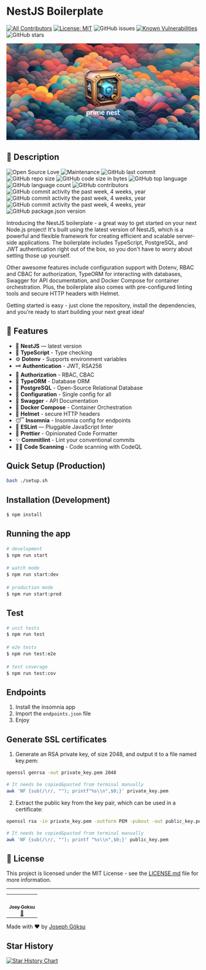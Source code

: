 # NestJS Boilerplate

[![All Contributors](https://img.shields.io/badge/all_contributors-1-orange.svg?style=flat-square)](#contributors)
[![License: MIT](https://img.shields.io/badge/License-MIT-yellow.svg)](https://opensource.org/licenses/MIT)
![GitHub issues](https://img.shields.io/github/issues/joeygoksu/prime-nestjs.svg)
[![Known Vulnerabilities](https://snyk.io/test/github/joeygoksu/prime-nestjs/badge.svg)](https://snyk.io/test/github/joeygoksu/prime-nestjs)
![GitHub stars](https://img.shields.io/github/stars/joeygoksu/prime-nestjs.svg?style=social&label=Star&maxAge=2592000)

<p align="left">
  <img src="documentation/prime-nestjs.jpg" width="600" alt="prime-nestjs">
</p>

## 📖 Description

![Open Source Love](https://badges.frapsoft.com/os/v1/open-source.svg?v=103)
![Maintenance](https://img.shields.io/maintenance/yes/2023.svg)
![GitHub last commit](https://img.shields.io/github/last-commit/joeygoksu/prime-nestjs.svg)
![GitHub repo size](https://img.shields.io/github/repo-size/joeygoksu/prime-nestjs.svg)
![GitHub code size in bytes](https://img.shields.io/github/languages/code-size/joeygoksu/prime-nestjs.svg)
![GitHub top language](https://img.shields.io/github/languages/top/joeygoksu/prime-nestjs.svg)
![GitHub language count](https://img.shields.io/github/languages/count/joeygoksu/prime-nestjs.svg)
![GitHub contributors](https://img.shields.io/github/contributors/joeygoksu/prime-nestjs.svg)
![GitHub commit activity the past week, 4 weeks, year](https://img.shields.io/github/commit-activity/y/joeygoksu/prime-nestjs.svg)
![GitHub commit activity the past week, 4 weeks, year](https://img.shields.io/github/commit-activity/m/joeygoksu/prime-nestjs.svg)
![GitHub commit activity the past week, 4 weeks, year](https://img.shields.io/github/commit-activity/w/joeygoksu/prime-nestjs.svg)
![GitHub package.json version](https://img.shields.io/github/package-json/v/joeygoksu/prime-nestjs.svg)

Introducing the NestJS boilerplate - a great way to get started on your next Node.js project! It's built using the latest version of NestJS, which is a powerful and flexible framework for creating efficient and scalable server-side applications. The boilerplate includes TypeScript, PostgreSQL, and JWT authentication right out of the box, so you don't have to worry about setting those up yourself.

Other awesome features include configuration support with Dotenv, RBAC and CBAC for authorization, TypeORM for interacting with databases, Swagger for API documentation, and Docker Compose for container orchestration. Plus, the boilerplate also comes with pre-configured linting tools and secure HTTP headers with Helmet.

Getting started is easy - just clone the repository, install the dependencies, and you're ready to start building your next great idea!

## 🚀 Features

- 📱 **NestJS** — latest version
- 🎉 **TypeScript** - Type checking
- ⚙️ **Dotenv** - Supports environment variables
- 🗝 **Authentication** - JWT, RSA256
- 🏬 **Authorization** - RBAC, CBAC
- 🏪 **TypeORM** - Database ORM
- 🏪 **PostgreSQL** - Open-Source Relational Database
- 🧠 **Configuration** - Single config for all
- 📃 **Swagger** - API Documentation
- 🐳 **Docker Compose** - Container Orchestration
- 🔐 **Helmet** - secure HTTP headers
- 😴 **Insomnia** - Insomnia config for endpoints
- 📏 **ESLint** — Pluggable JavaScript linter
- 💖 **Prettier** - Opinionated Code Formatter
- ✨ **Commitlint** - Lint your conventional commits
- 🕵️‍♂️ **Code Scanning** - Code scanning with CodeQL

## Quick Setup (Production)

```bash
bash ./setup.sh
```

## Installation (Development)

```bash
$ npm install
```

## Running the app

```bash
# development
$ npm run start

# watch mode
$ npm run start:dev

# production mode
$ npm run start:prod
```

## Test

```bash
# unit tests
$ npm run test

# e2e tests
$ npm run test:e2e

# test coverage
$ npm run test:cov
```

## Endpoints

1. Install the insomnia app
2. Import the `endpoints.json` file
3. Enjoy

## Generate SSL certificates

1.  Generate an RSA private key, of size 2048, and output it to a file named key.pem:

```bash
openssl genrsa -out private_key.pem 2048
```

```bash
# It needs be copied&pasted from terminal manually
awk 'NF {sub(/\r/, ""); printf"%s\\n",$0;}' private_key.pem
```

2.  Extract the public key from the key pair, which can be used in a certificate:

```bash
openssl rsa -in private_key.pem -outform PEM -pubout -out public_key.pem
```

```bash
# It needs be copied&pasted from terminal manually
awk 'NF {sub(/\r/, ""); printf "%s\\n",$0;}' public_key.pem
```

## 📝 License

This project is licensed under the MIT License - see the [LICENSE.md](LICENSE.md) file for more information.

<!-- ## 🌸 Built with template -->

---

<!-- ALL-CONTRIBUTORS-LIST:START - Do not remove or modify this section -->

<table>
  <tr>
    <td align="center"><a href="https://joeygoksu.com"><img src="https://avatars.githubusercontent.com/u/6523823?v=3?s=100" width="100px;" alt=""/><br /><sub><b>Joey Goksu</b></sub></a><br />
    <a href="https://joeygoksu.com/aboutme" title="About me">📖</a>
    </td>
</table>

<!-- ALL-CONTRIBUTORS-LIST:END -->

Made with ♥ by <a href="https://josephgoksu.com/">Joseph Göksu</a>

## Star History

[![Star History Chart](https://api.star-history.com/svg?repos=josephgoksu/prime-nestjs&type=Timeline)](https://star-history.com/#josephgoksu/prime-nestjs&Timeline)

